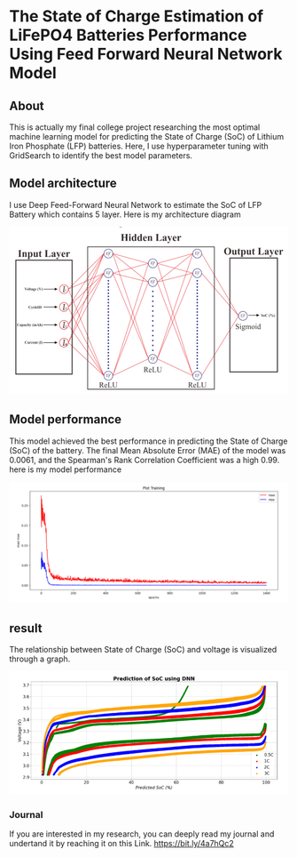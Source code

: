 # The State of Charge Estimation of LiFePO4 Batteries Performance Using Feed Forward Neural Network Model

## About
This is actually my final college project researching the most optimal machine learning model for predicting the State of Charge (SoC) of Lithium Iron Phosphate (LFP) batteries. Here, I use hyperparameter tuning with GridSearch to identify the best model parameters.

## Model architecture
I use Deep Feed-Forward Neural Network to estimate the SoC of LFP Battery which contains 5 layer. Here is my architecture diagram

![[architecture diagram]](\img\model_architecture.png)

## Model performance
This model achieved the best performance in predicting the State of Charge (SoC) of the battery.  The final Mean Absolute Error (MAE) of the model was 0.0061, and the Spearman's Rank Correlation Coefficient was a high 0.99.
here is my model performance

![[Model Performance]](\img\model_performance.png)

## result
The relationship between State of Charge (SoC) and voltage is visualized through a graph.

![[Graph of SoC]](\img\graph.png)


### Journal
If you are interested in my research, you can deeply read my journal and undertand it by reaching it on this Link. https://bit.ly/4a7hQc2
